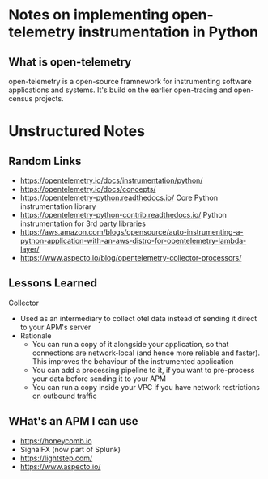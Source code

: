 # Notes on implementing open-telemetry instrumentation in Python

## What is open-telemetry
open-telemetry is a open-source framnework for instrumenting software applications and systems. It's build on the earlier open-tracing and open-census projects.


# Unstructured Notes
## Random Links
* https://opentelemetry.io/docs/instrumentation/python/
* https://opentelemetry.io/docs/concepts/
* https://opentelemetry-python.readthedocs.io/ Core Python instrumentation library
* https://opentelemetry-python-contrib.readthedocs.io/ Python instrumentation for 3rd party libraries
* https://aws.amazon.com/blogs/opensource/auto-instrumenting-a-python-application-with-an-aws-distro-for-opentelemetry-lambda-layer/
* https://www.aspecto.io/blog/opentelemetry-collector-processors/


## Lessons Learned

Collector
* Used as an intermediary to collect otel data instead of sending it direct to your APM's server
* Rationale
  - You can run a copy of it alongside your application, so that connections are network-local (and hence more reliable and faster). This improves the behaviour of the instrumented application
  - You can add a processing pipeline to it, if you want to pre-process your data before sending it to your APM
  - You can run a copy inside your VPC if you have network restrictions on outbound traffic

## WHat's an APM I can use
* https://honeycomb.io
* SignalFX (now part of Splunk)
* https://lightstep.com/
* https://www.aspecto.io/
